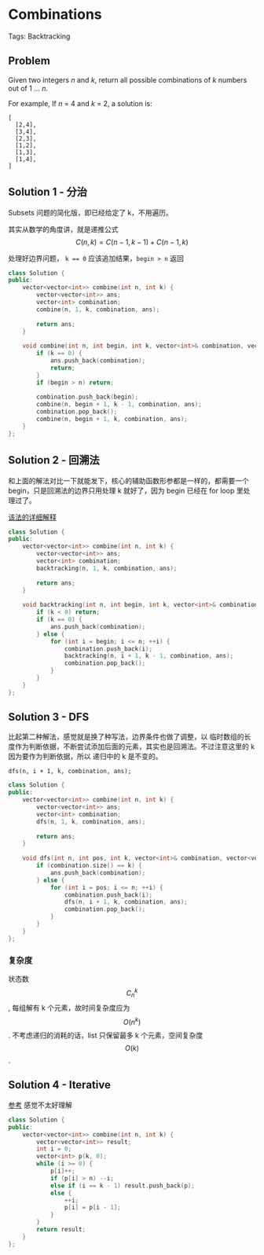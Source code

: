 # Combinations

Tags: Backtracking

## Problem

Given two integers *n* and *k*, return all possible combinations of *k* numbers out of 1 ... *n*.

For example,
If *n* = 4 and *k* = 2, a solution is:

```
[
  [2,4],
  [3,4],
  [2,3],
  [1,2],
  [1,3],
  [1,4],
]
```

## Solution 1 - 分治

Subsets 问题的简化版，即已经给定了 k，不用遍历。

其实从数学的角度讲，就是递推公式 $$C(n, k) = C(n - 1, k - 1) + C(n - 1, k)$$ 

处理好边界问题， `k == 0` 应该追加结果，`begin > n` 返回

```cpp
class Solution {
public:
    vector<vector<int>> combine(int n, int k) {
        vector<vector<int>> ans;
        vector<int> combination;
        combine(n, 1, k, combination, ans);
        
        return ans;
    }
    
    void combine(int n, int begin, int k, vector<int>& combination, vector<vector<int>>& ans) {
        if (k == 0) {
            ans.push_back(combination);
            return;
        }
        if (begin > n) return;
        
        combination.push_back(begin);
        combine(n, begin + 1, k - 1, combination, ans);
        combination.pop_back();
        combine(n, begin + 1, k, combination, ans);
    }
};
```

## Solution 2 - 回溯法

和上面的解法对比一下就能发下，核心的辅助函数形参都是一样的，都需要一个 begin，只是回溯法的边界只用处理 k 就好了，因为 begin 已经在 for loop 里处理过了。

[该法的详细解释](http://blog.csdn.net/versencoder/article/details/52071930)

```cpp
class Solution {
public:
    vector<vector<int>> combine(int n, int k) {
        vector<vector<int>> ans;
        vector<int> combination;
        backtracking(n, 1, k, combination, ans);
        
        return ans;
    }
    
    void backtracking(int n, int begin, int k, vector<int>& combination, vector<vector<int>>& ans) {
        if (k < 0) return;
        if (k == 0) {
            ans.push_back(combination);
        } else {
            for (int i = begin; i <= n; ++i) {
                combination.push_back(i);
                backtracking(n, i + 1, k - 1, combination, ans);
                combination.pop_back();
            }
        }
    }
};
```

## Solution 3 - DFS

比起第二种解法，感觉就是换了种写法，边界条件也做了调整，以 临时数组的长度作为判断依据，不断尝试添加后面的元素，其实也是回溯法。不过注意这里的 k 因为要作为判断依据，所以 递归中的 k 是不变的。

`dfs(n, i + 1, k, combination, ans);`

```cpp
class Solution {
public:
    vector<vector<int>> combine(int n, int k) {
        vector<vector<int>> ans;
        vector<int> combination;
        dfs(n, 1, k, combination, ans);
        
        return ans;
    }
    
    void dfs(int n, int pos, int k, vector<int>& combination, vector<vector<int>>& ans) {
        if (combination.size() == k) {
            ans.push_back(combination);
        } else {
            for (int i = pos; i <= n; ++i) {
                combination.push_back(i);
                dfs(n, i + 1, k, combination, ans);
                combination.pop_back();
            }
        }
    }
};
```

### 复杂度

状态数 $$C_n^k$$, 每组解有 k 个元素，故时间复杂度应为 $$O(n^k)$$. 不考虑递归的消耗的话，list 只保留最多 k 个元素，空间复杂度 $$O(k)$$.

## Solution 4 - Iterative

[参考](https://leetcode.com/problems/combinations/discuss/26992/Short-Iterative-C++-Answer-8ms) 感觉不太好理解

``` cpp
class Solution {
public:
	vector<vector<int>> combine(int n, int k) {
		vector<vector<int>> result;
		int i = 0;
		vector<int> p(k, 0);
		while (i >= 0) {
			p[i]++;
			if (p[i] > n) --i;
			else if (i == k - 1) result.push_back(p);
			else {
			    ++i;
			    p[i] = p[i - 1];
			}
		}
		return result;
	}
};
```


